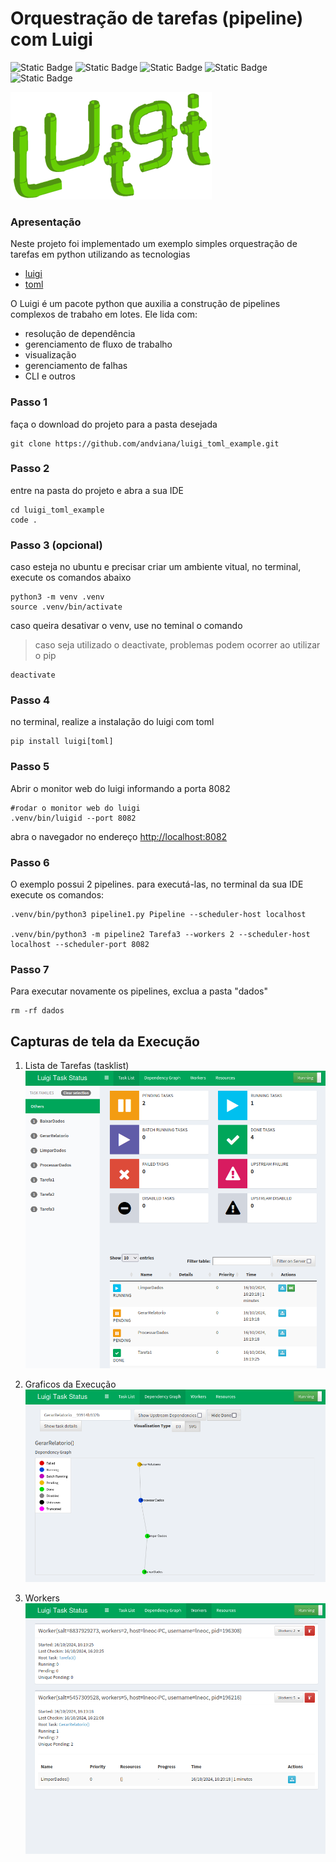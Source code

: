 # Orquestração de tarefas (pipeline) com Luigi
![Static Badge](https://img.shields.io/badge/python--green)
![Static Badge](https://img.shields.io/badge/jupyter--green)
![Static Badge](https://img.shields.io/badge/vscode--green)
![Static Badge](https://img.shields.io/badge/luigi--green)
![Static Badge](https://img.shields.io/badge/toml--blue)

![luigi](images/luigi.webp)

### Apresentação
Neste projeto foi implementado um exemplo simples orquestração de tarefas em python utilizando as tecnologias
- [luigi](https://luigi.readthedocs.io/en/stable/index.html)
- [toml](https://github.com/toml-lang/toml)

O Luigi é um pacote python que auxilia a construção de pipelines complexos de trabaho em lotes. Ele lida com:
- resolução de dependência
- gerenciamento de fluxo de trabalho
- visualização
- gerenciamento de falhas
- CLI e outros

### Passo 1
faça o download do projeto para a pasta desejada 
```
git clone https://github.com/andviana/luigi_toml_example.git
```
### Passo 2
entre na pasta do projeto e abra a sua IDE
```
cd luigi_toml_example
code .
```

### Passo 3 (opcional)
caso esteja no ubuntu e precisar criar um ambiente vitual, no terminal, execute os comandos abaixo
```
python3 -m venv .venv
source .venv/bin/activate
```
caso queira desativar o venv, use no teminal o comando 
> caso seja utilizado o deactivate, problemas podem ocorrer ao utilizar o pip
```
deactivate
```

### Passo 4
no terminal, realize a instalação do luigi com toml
```
pip install luigi[toml]
```
### Passo 5
Abrir o monitor web do luigi informando a porta 8082
```
#rodar o monitor web do luigi
.venv/bin/luigid --port 8082
```
abra o navegador no endereço [http://localhost:8082](http://localhost:8082)

### Passo 6
O exemplo possui 2 pipelines. para executá-las, no terminal da sua IDE execute os comandos:
```
.venv/bin/python3 pipeline1.py Pipeline --scheduler-host localhost

.venv/bin/python3 -m pipeline2 Tarefa3 --workers 2 --scheduler-host localhost --scheduler-port 8082

```

### Passo 7
Para executar novamente os pipelines, exclua a pasta "dados"
```
rm -rf dados
```

## Capturas de tela da Execução
1. Lista de Tarefas (tasklist)
![tarefas](images/taskllist.png)

2. Graficos da Execução
![graficos](images/grafico.png)

3. Workers
![workers](images/workers.png)

